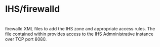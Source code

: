 #
# IHS/firewalld
#

firewalld XML files to add the IHS zone and appropriate access rules. The file contained within provides access to the IHS Admninistrative instance over TCP port 8080.
